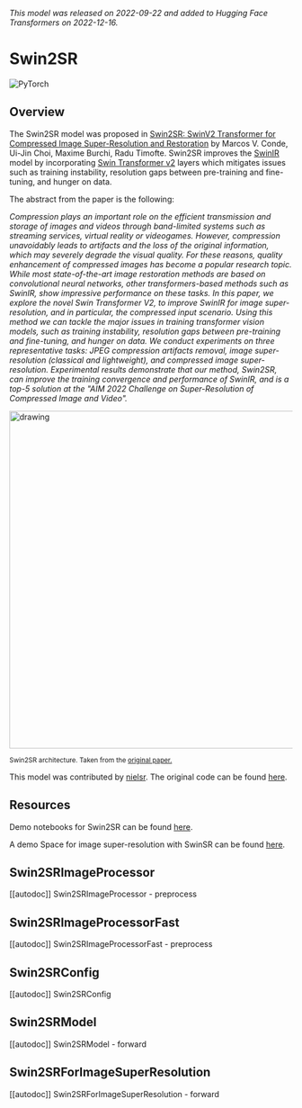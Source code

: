 <!--Copyright 2022 The HuggingFace Team. All rights reserved.

Licensed under the Apache License, Version 2.0 (the "License"); you may not use this file except in compliance with
the License. You may obtain a copy of the License at

http://www.apache.org/licenses/LICENSE-2.0

Unless required by applicable law or agreed to in writing, software distributed under the License is distributed on
an "AS IS" BASIS, WITHOUT WARRANTIES OR CONDITIONS OF ANY KIND, either express or implied. See the License for the
specific language governing permissions and limitations under the License.

⚠️ Note that this file is in Markdown but contain specific syntax for our doc-builder (similar to MDX) that may not be
rendered properly in your Markdown viewer.

-->
*This model was released on 2022-09-22 and added to Hugging Face Transformers on 2022-12-16.*

# Swin2SR

<div class="flex flex-wrap space-x-1">
<img alt="PyTorch" src="https://img.shields.io/badge/PyTorch-DE3412?style=flat&logo=pytorch&logoColor=white">
</div>

## Overview

The Swin2SR model was proposed in [Swin2SR: SwinV2 Transformer for Compressed Image Super-Resolution and Restoration](https://huggingface.co/papers/2209.11345) by Marcos V. Conde, Ui-Jin Choi, Maxime Burchi, Radu Timofte.
Swin2SR improves the [SwinIR](https://github.com/JingyunLiang/SwinIR/) model by incorporating [Swin Transformer v2](swinv2) layers which mitigates issues such as training instability, resolution gaps between pre-training
and fine-tuning, and hunger on data.

The abstract from the paper is the following:

*Compression plays an important role on the efficient transmission and storage of images and videos through band-limited systems such as streaming services, virtual reality or videogames. However, compression unavoidably leads to artifacts and the loss of the original information, which may severely degrade the visual quality. For these reasons, quality enhancement of compressed images has become a popular research topic. While most state-of-the-art image restoration methods are based on convolutional neural networks, other transformers-based methods such as SwinIR, show impressive performance on these tasks.
In this paper, we explore the novel Swin Transformer V2, to improve SwinIR for image super-resolution, and in particular, the compressed input scenario. Using this method we can tackle the major issues in training transformer vision models, such as training instability, resolution gaps between pre-training and fine-tuning, and hunger on data. We conduct experiments on three representative tasks: JPEG compression artifacts removal, image super-resolution (classical and lightweight), and compressed image super-resolution. Experimental results demonstrate that our method, Swin2SR, can improve the training convergence and performance of SwinIR, and is a top-5 solution at the "AIM 2022 Challenge on Super-Resolution of Compressed Image and Video".*

<img src="https://huggingface.co/datasets/huggingface/documentation-images/resolve/main/transformers/model_doc/swin2sr_architecture.png"
alt="drawing" width="600"/>

<small> Swin2SR architecture. Taken from the <a href="https://huggingface.co/papers/2209.11345">original paper.</a> </small>

This model was contributed by [nielsr](https://huggingface.co/nielsr).
The original code can be found [here](https://github.com/mv-lab/swin2sr).

## Resources

Demo notebooks for Swin2SR can be found [here](https://github.com/NielsRogge/Transformers-Tutorials/tree/master/Swin2SR).

A demo Space for image super-resolution with SwinSR can be found [here](https://huggingface.co/spaces/jjourney1125/swin2sr).

## Swin2SRImageProcessor

[[autodoc]] Swin2SRImageProcessor
    - preprocess

## Swin2SRImageProcessorFast

[[autodoc]] Swin2SRImageProcessorFast
    - preprocess

## Swin2SRConfig

[[autodoc]] Swin2SRConfig

## Swin2SRModel

[[autodoc]] Swin2SRModel
    - forward

## Swin2SRForImageSuperResolution

[[autodoc]] Swin2SRForImageSuperResolution
    - forward
